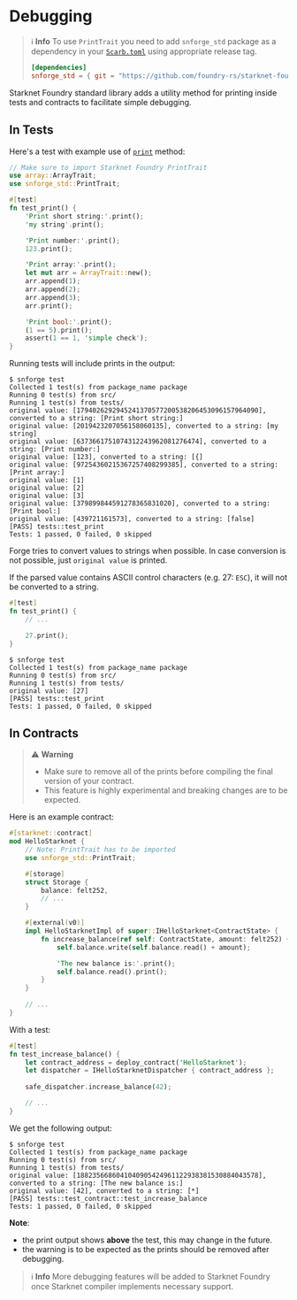 # Debugging

> ℹ️ **Info**
> To use `PrintTrait` you need to add `snforge_std` package as a dependency in
> your [`Scarb.toml`](https://docs.swmansion.com/scarb/docs/guides/dependencies.html#adding-a-dependency) 
> using appropriate release tag.
>```toml
> [dependencies]
> snforge_std = { git = "https://github.com/foundry-rs/starknet-foundry.git", tag = "v0.7.1" }
> ```

Starknet Foundry standard library adds a utility method for printing inside tests and contracts to facilitate simple debugging.

## In Tests

Here's a test with example use of [`print`](../appendix/forge-library/print.md) method:

```rust
// Make sure to import Starknet Foundry PrintTrait
use array::ArrayTrait;
use snforge_std::PrintTrait;

#[test]
fn test_print() {
    'Print short string:'.print();
    'my string'.print();

    'Print number:'.print();
    123.print();

    'Print array:'.print();
    let mut arr = ArrayTrait::new();
    arr.append(1);
    arr.append(2);
    arr.append(3);
    arr.print();

    'Print bool:'.print();
    (1 == 5).print();
    assert(1 == 1, 'simple check');
}
```

Running tests will include prints in the output:

```shell
$ snforge test
Collected 1 test(s) from package_name package
Running 0 test(s) from src/
Running 1 test(s) from tests/
original value: [1794026292945241370577200538206453096157964090], converted to a string: [Print short string:]
original value: [2019423207056158060135], converted to a string: [my string]
original value: [6373661751074312243962081276474], converted to a string: [Print number:]
original value: [123], converted to a string: [{]
original value: [97254360215367257408299385], converted to a string: [Print array:]
original value: [1]
original value: [2]
original value: [3]
original value: [379899844591278365831020], converted to a string: [Print bool:]
original value: [439721161573], converted to a string: [false]
[PASS] tests::test_print
Tests: 1 passed, 0 failed, 0 skipped
```

Forge tries to convert values to strings when possible. In case conversion is not possible,
just `original value` is printed.

If the parsed value contains ASCII control characters (e.g. 27: `ESC`), it will not be converted to a string.

```rust
#[test]
fn test_print() {
    // ...

    27.print();
}
```

```shell
$ snforge test
Collected 1 test(s) from package_name package
Running 0 test(s) from src/
Running 1 test(s) from tests/
original value: [27]
[PASS] tests::test_print
Tests: 1 passed, 0 failed, 0 skipped
```

## In Contracts
> ⚠️ **Warning**
> 
> - Make sure to remove all of the prints before compiling the final version of your contract. 
> - This feature is highly experimental and breaking changes are to be expected.

Here is an example contract:

```rust
#[starknet::contract]
mod HelloStarknet {
    // Note: PrintTrait has to be imported
    use snforge_std::PrintTrait;

    #[storage]
    struct Storage {
        balance: felt252, 
        // ...
    }

    #[external(v0)]
    impl HelloStarknetImpl of super::IHelloStarknet<ContractState> {
        fn increase_balance(ref self: ContractState, amount: felt252) {
            self.balance.write(self.balance.read() + amount);

            'The new balance is:'.print();
            self.balance.read().print();
        }
    }
    
    // ...
}
```
With a test:
```rust
#[test]
fn test_increase_balance() {
    let contract_address = deploy_contract('HelloStarknet');
    let dispatcher = IHelloStarknetDispatcher { contract_address };
    
    safe_dispatcher.increase_balance(42);

    // ...
}
```
We get the following output:
```shell
$ snforge test                                                                                    
Collected 1 test(s) from package_name package
Running 0 test(s) from src/
Running 1 test(s) from tests/
original value: [1882356686041040905424961122938381530884043578], converted to a string: [The new balance is:]
original value: [42], converted to a string: [*]
[PASS] tests::test_contract::test_increase_balance
Tests: 1 passed, 0 failed, 0 skipped
```

**Note**: 
- the print output shows **above** the test, this may change in the future.
- the warning is to be expected as the prints should be removed after debugging.

> ℹ️ **Info**
> More debugging features will be added to Starknet Foundry once Starknet compiler implements necessary support.
